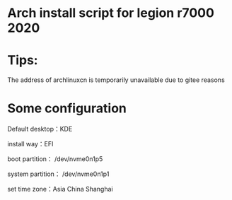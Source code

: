 # Arch install script for legion r7000 2020

# Tips:
The address of archlinuxcn is temporarily unavailable due to gitee reasons

# Some configuration
Default desktop：KDE

install way：EFI

boot partition： /dev/nvme0n1p5

system partition： /dev/nvme0n1p1

set time zone：Asia China Shanghai
